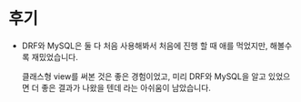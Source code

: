 # 후기

- DRF와 MySQL은 둘 다 처음 사용해봐서 처음에 진행 할 때 애를 먹었지만, 해볼수록 재밌었습니다.

  클래스형 view를 써본 것은 좋은 경험이었고, 미리 DRF와 MySQL을 알고 있었으면 더 좋은 결과가 나왔을 텐데 라는 아쉬움이 남았습니다.

  

  